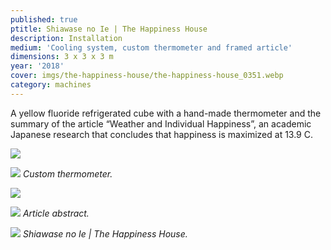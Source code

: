 ```yaml
---
published: true
ptitle: Shiawase no Ie | The Happiness House
description: Installation
medium: 'Cooling system, custom thermometer and framed article'
dimensions: 3 x 3 x 3 m
year: '2018'
cover: imgs/the-happiness-house/the-happiness-house_0351.webp
category: machines
---
```

A yellow fluoride refrigerated cube with a hand-made thermometer and the summary of the article “Weather and Individual Happiness”, an academic Japanese research that concludes that happiness is maximized at 13.9 C.

![]({{site.baseurl}}/imgs/the-happiness-house/the-happiness-house_0143.webp)

![]({{site.baseurl}}/imgs/the-happiness-house/the-happiness-house_0210.webp)
_Custom thermometer._

![]({{site.baseurl}}/imgs/the-happiness-house/the-happiness-house_0141.webp)

![]({{site.baseurl}}/imgs/the-happiness-house/the-happiness-resumo_579.webp)
_Article abstract._

![]({{site.baseurl}}/imgs/the-happiness-house/the-happiness-house_0379.webp)
_Shiawase no Ie | The Happiness House._

